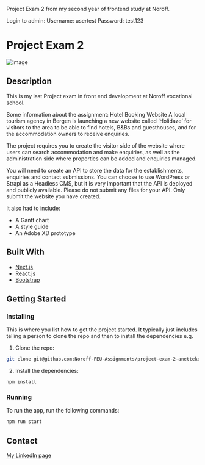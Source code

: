 Project Exam 2 from my second year of frontend study at Noroff.

Login to admin:
Username: usertest
Password: test123

# Project Exam 2


![image](https://user-images.githubusercontent.com/52622303/164316813-4b12d99f-aeb7-4069-85cf-e72b3a50ac99.png)


## Description
This is my last Project exam in front end development at Noroff vocational school.

Some information about the assignment:
Hotel Booking Website
A local tourism agency in Bergen is launching a new website called ‘Holidaze’ for visitors to the area to be able to find hotels, B&Bs and guesthouses, and for the accommodation owners to receive enquiries.

The project requires you to create the visitor side of the website where users can search accommodation and make enquiries, as well as the administration side where properties can be added and enquiries managed.

You will need to create an API to store the data for the establishments, enquiries and contact submissions. You can choose to use WordPress or Strapi as a Headless CMS, but it is very important that the API is deployed and publicly available. Please do not submit any files for your API. Only submit the website you have created.

It also had to include:

- A Gantt chart 
- A style guide
- An Adobe XD prototype

## Built With

- [Next.js](https://nextjs.org/)
- [React.js](https://reactjs.org/)
- [Bootstrap](https://getbootstrap.com)

## Getting Started

### Installing

This is where you list how to get the project started. It typically just includes telling a person to clone the repo and then to install the dependencies e.g.

1. Clone the repo:

```bash
git clone git@github.com:Noroff-FEU-Assignments/project-exam-2-anettekoder.git
```

2. Install the dependencies:

```
npm install
```

### Running


To run the app, run the following commands:

```bash
npm run start
```


## Contact

[My LinkedIn page](https://www.linkedin.com/in/anette-pedersen1/)


